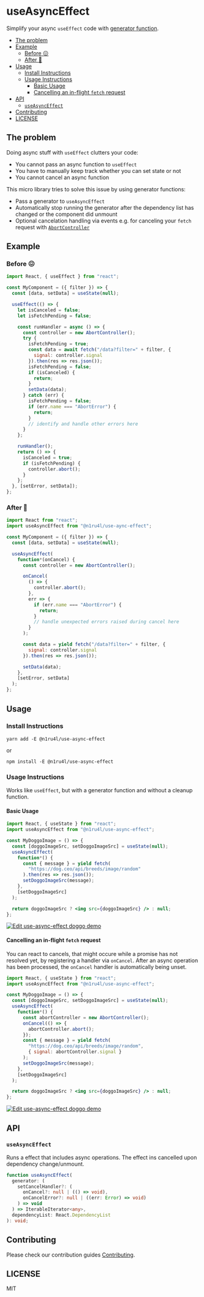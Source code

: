 # useAsyncEffect

Simplify your async `useEffect` code with [generator function](https://developer.mozilla.org/en-US/docs/Web/JavaScript/Reference/Statements/function*).

<!-- START doctoc generated TOC please keep comment here to allow auto update -->
<!-- DON'T EDIT THIS SECTION, INSTEAD RE-RUN doctoc TO UPDATE -->

- [The problem](#the-problem)
- [Example](#example)
  - [Before 😖](#before-)
  - [After 🤩](#after-)
- [Usage](#usage)
  - [Install Instructions](#install-instructions)
  - [Usage Instructions](#usage-instructions)
    - [Basic Usage](#basic-usage)
    - [Cancelling an in-flight `fetch` request](#cancelling-an-in-flight-fetch-request)
- [API](#api)
  - [`useAsyncEffect`](#useasynceffect)
- [Contributing](#contributing)
- [LICENSE](#license)

<!-- END doctoc generated TOC please keep comment here to allow auto update -->

## The problem

Doing async stuff with `useEffect` clutters your code:

- You cannot pass an async function to `useEffect`
- You have to manually keep track whether you can set state or not
- You cannot cancel an async function

This micro library tries to solve this issue by using generator functions:

- Pass a generator to `useAsyncEffect`
- Automatically stop running the generator after the dependency list has changed or the component did unmount
- Optional cancelation handling via events e.g. for canceling your `fetch` request with [`AbortController`](https://developer.mozilla.org/en-US/docs/Web/API/AbortController#Examples)

## Example

### Before 😖

```jsx
import React, { useEffect } from "react";

const MyComponent = ({ filter }) => {
  const [data, setData] = useState(null);

  useEffect(() => {
    let isCanceled = false;
    let isFetchPending = false;

    const runHandler = async () => {
      const controller = new AbortController();
      try {
        isFetchPending = true;
        const data = await fetch("/data?filter=" + filter, {
          signal: controller.signal
        }).then(res => res.json());
        isFetchPending = false;
        if (isCanceled) {
          return;
        }
        setData(data);
      } catch (err) {
        isFetchPending = false;
        if (err.name === "AbortError") {
          return;
        }
        // identify and handle other errors here
      }
    };

    runHandler();
    return () => {
      isCanceled = true;
      if (isFetchPending) {
        controller.abort();
      }
    };
  }, [setError, setData]);
};
```

### After 🤩

```jsx
import React from "react";
import useAsyncEffect from "@n1ru4l/use-aync-effect";

const MyComponent = ({ filter }) => {
  const [data, setData] = useState(null);

  useAsyncEffect(
    function*(onCancel) {
      const controller = new AbortController();

      onCancel(
        () => {
          controller.abort();
        },
        err => {
          if (err.name === "AbortError") {
            return;
          }
          // handle unexpected errors raised during cancel here
        }
      );

      const data = yield fetch("/data?filter=" + filter, {
        signal: controller.signal
      }).then(res => res.json());

      setData(data);
    },
    [setError, setData]
  );
};
```

## Usage

### Install Instructions

`yarn add -E @n1ru4l/use-async-effect`

or

`npm install -E @n1ru4l/use-async-effect`

### Usage Instructions

Works like `useEffect`, but with a generator function and without a cleanup function.

#### Basic Usage

```jsx
import React, { useState } from "react";
import useAsyncEffect from "@n1ru4l/use-async-effect";

const MyDoggoImage = () => {
  const [doggoImageSrc, setDoggoImageSrc] = useState(null);
  useAsyncEffect(
    function*() {
      const { message } = yield fetch(
        "https://dog.ceo/api/breeds/image/random"
      ).then(res => res.json());
      setDoggoImageSrc(message);
    },
    [setDoggoImageSrc]
  );

  return doggoImageSrc ? <img src={doggoImageSrc} /> : null;
};
```

[![Edit use-async-effect doggo demo](https://codesandbox.io/static/img/play-codesandbox.svg)](https://codesandbox.io/s/use-async-effect-doggo-demo-qrqix?fontsize=14)

#### Cancelling an in-flight `fetch` request

You can react to cancels, that might occure while a promise has not resolved yet, by registering a handler via `onCancel`.
After an async operation has been processed, the `onCancel` handler is automatically being unset.

```jsx
import React, { useState } from "react";
import useAsyncEffect from "@n1ru4l/use-async-effect";

const MyDoggoImage = () => {
  const [doggoImageSrc, setDoggoImageSrc] = useState(null);
  useAsyncEffect(
    function*() {
      const abortController = new AbortController();
      onCancel(() => {
        abortController.abort();
      });
      const { message } = yield fetch(
        "https://dog.ceo/api/breeds/image/random",
        { signal: abortController.signal }
      );
      setDoggoImageSrc(message);
    },
    [setDoggoImageSrc]
  );

  return doggoImageSrc ? <img src={doggoImageSrc} /> : null;
};
```

[![Edit use-async-effect doggo demo](https://codesandbox.io/static/img/play-codesandbox.svg)](https://codesandbox.io/s/use-async-effect-doggo-demo-qrqix?fontsize=14)

## API

### `useAsyncEffect`

Runs a effect that includes async operations. The effect ins cancelled upon dependency change/unmount.

```ts
function useAsyncEffect(
  generator: (
    setCancelHandler?: (
      onCancel?: null | (() => void),
      onCancelError?: null | ((err: Error) => void)
    ) => void
  ) => IterableIterator<any>,
  dependencyList: React.DependencyList
): void;
```

## Contributing

Please check our contribution guides [Contributing](CONTRIBUTING.md).

## LICENSE

MIT

